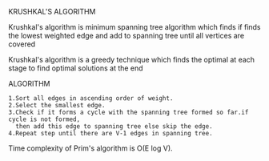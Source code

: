 KRUSHKAL'S ALGORITHM

Krushkal's algorithm is minimum spanning tree algorithm which finds if finds the lowest weighted edge and add to spanning tree until all vertices are covered

Krushkal's algorithm is a greedy technique which finds the optimal at each stage to find optimal solutions at the end

ALGORITHM

    1.Sort all edges in ascending order of weight.
    2.Select the smallest edge.
    3.Check if it forms a cycle with the spanning tree formed so far.if cycle is not formed,
      then add this edge to spanning tree else skip the edge.
    4.Repeat step until there are V-1 edges in spanning tree.
Time complexity of Prim's algorithm is O(E log V).
